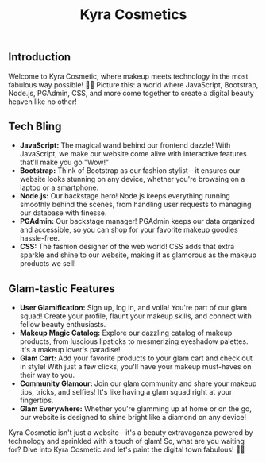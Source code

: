 
<body>
  <header>
    <h1>Kyra Cosmetics</h1>
  </header>
  <div class="container">
    <section>
      <h2>Introduction</h2>
      <p>Welcome to Kyra Cosmetic, where makeup meets technology in the most fabulous way possible! 💄✨ Picture this: a world where JavaScript, Bootstrap, Node.js, PGAdmin, CSS, and more come together to create a digital beauty heaven like no other!</p>
    </section>
    <section class="tech-stack">
      <h2>Tech Bling</h2>
      <ul>
        <li><strong>JavaScript:</strong> The magical wand behind our frontend dazzle! With JavaScript, we make our website come alive with interactive features that'll make you go "Wow!"</li>
        <li><strong>Bootstrap:</strong> Think of Bootstrap as our fashion stylist—it ensures our website looks stunning on any device, whether you're browsing on a laptop or a smartphone.</li>
        <li><strong>Node.js:</strong> Our backstage hero! Node.js keeps everything running smoothly behind the scenes, from handling user requests to managing our database with finesse.</li>
        <li><strong>PGAdmin:</strong> Our backstage manager! PGAdmin keeps our data organized and accessible, so you can shop for your favorite makeup goodies hassle-free.</li>
        <li><strong>CSS:</strong> The fashion designer of the web world! CSS adds that extra sparkle and shine to our website, making it as glamorous as the makeup products we sell!</li>
      </ul>
    </section>
    <section class="features">
      <h2>Glam-tastic Features</h2>
      <ul>
        <li><strong>User Glamification:</strong> Sign up, log in, and voila! You're part of our glam squad! Create your profile, flaunt your makeup skills, and connect with fellow beauty enthusiasts.</li>
        <li><strong>Makeup Magic Catalog:</strong> Explore our dazzling catalog of makeup products, from luscious lipsticks to mesmerizing eyeshadow palettes. It's a makeup lover's paradise!</li>
        <li><strong>Glam Cart:</strong> Add your favorite products to your glam cart and check out in style! With just a few clicks, you'll have your makeup must-haves on their way to you.</li>
        <li><strong>Community Glamour:</strong> Join our glam community and share your makeup tips, tricks, and selfies! It's like having a glam squad right at your fingertips.</li>
        <li><strong>Glam Everywhere:</strong> Whether you're glamming up at home or on the go, our website is designed to shine bright like a diamond on any device!</li>
      </ul>
    </section>
  </div>
  <footer>
    <p>Kyra Cosmetic isn't just a website—it's a beauty extravaganza powered by technology and sprinkled with a touch of glam! So, what are you waiting for? Dive into Kyra Cosmetic and let's paint the digital town fabulous! 💋✨</p>
  </footer>
</body>
</html>
